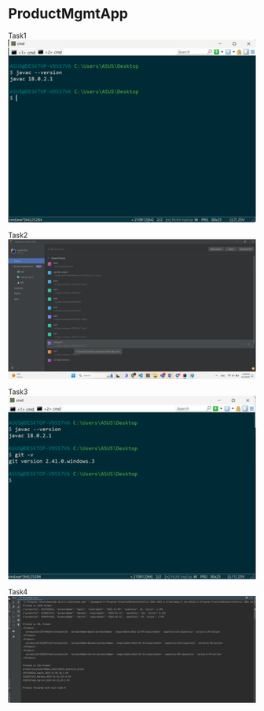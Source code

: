 # ProductMgmtApp

Task1
![Lab1a-task1.png](Screenshot%2FLab1a-task1.png)

Task2
![Lab1a-task2.png](Screenshot%2FLab1a-task2.png)

Task3
![Lab1a-task3.png](Screenshot%2FLab1a-task3.png)

Task4
![Lab1a-task4.png](Screenshot%2FLab1a-task4.png)